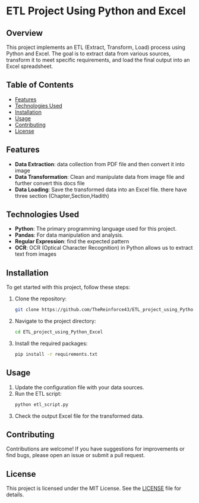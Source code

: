 # ETL Project Using Python and Excel

## Overview
This project implements an ETL (Extract, Transform, Load) process using Python and Excel. The goal is to extract data from various sources, transform it to meet specific requirements, and load the final output into an Excel spreadsheet.

## Table of Contents
- [Features](#features)
- [Technologies Used](#technologies-used)
- [Installation](#installation)
- [Usage](#usage)
- [Contributing](#contributing)
- [License](#license)

## Features
- **Data Extraction**: data collection from PDF file and then convert it into image  
- **Data Transformation**: Clean and manipulate data  from image file and further convert this docs file
- **Data Loading**: Save the transformed data into an Excel file. there have three section (Chapter,Section,Hadith)

## Technologies Used
- **Python**: The primary programming language used for this project.
- **Pandas**: For data manipulation and analysis.
- **Regular Expression**: find the expected pattern
- **OCR**: OCR (Optical Character Recognition) in Python allows us to extract text from images

## Installation
To get started with this project, follow these steps:

1. Clone the repository:
   ```bash
   git clone https://github.com/TheReinforce43/ETL_project_using_Python_Excel.git
   ```
2. Navigate to the project directory:
   ```bash
   cd ETL_project_using_Python_Excel
   ```
3. Install the required packages:
   ```bash
   pip install -r requirements.txt
   ```

## Usage
1. Update the configuration file with your data sources.
2. Run the ETL script:
   ```bash
   python etl_script.py
   ```
3. Check the output Excel file for the transformed data.

## Contributing
Contributions are welcome! If you have suggestions for improvements or find bugs, please open an issue or submit a pull request.

## License
This project is licensed under the MIT License. See the [LICENSE](LICENSE) file for details.
